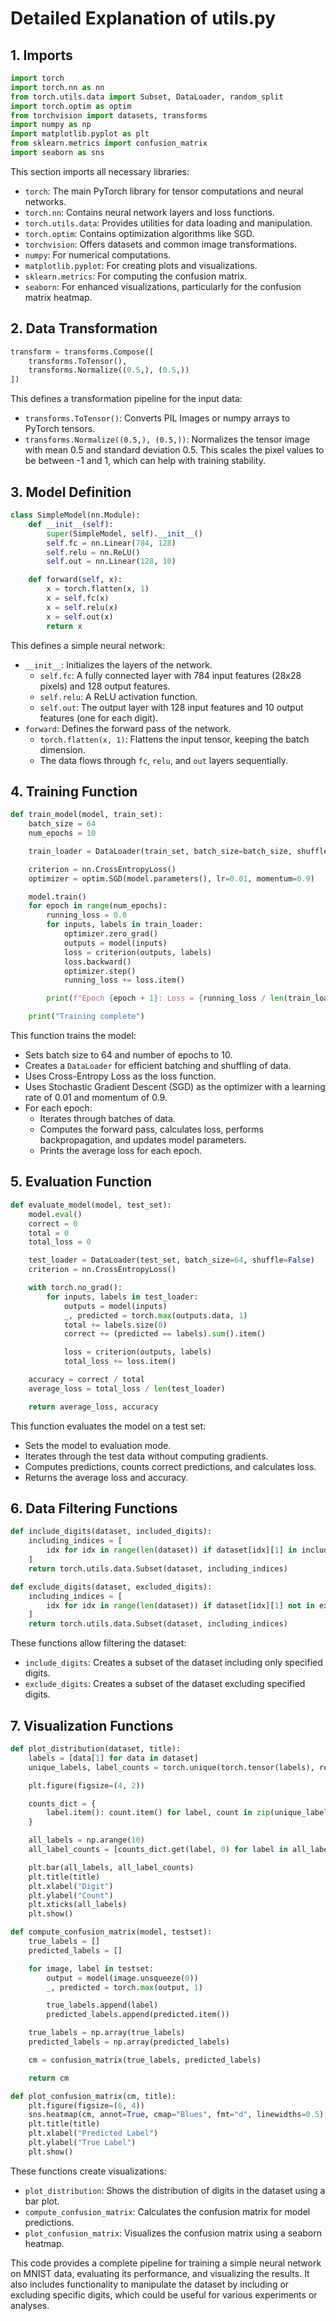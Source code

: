 # Detailed Explanation of utils.py

## 1. Imports

```python
import torch
import torch.nn as nn
from torch.utils.data import Subset, DataLoader, random_split
import torch.optim as optim
from torchvision import datasets, transforms
import numpy as np
import matplotlib.pyplot as plt
from sklearn.metrics import confusion_matrix
import seaborn as sns
```

This section imports all necessary libraries:
- `torch`: The main PyTorch library for tensor computations and neural networks.
- `torch.nn`: Contains neural network layers and loss functions.
- `torch.utils.data`: Provides utilities for data loading and manipulation.
- `torch.optim`: Contains optimization algorithms like SGD.
- `torchvision`: Offers datasets and common image transformations.
- `numpy`: For numerical computations.
- `matplotlib.pyplot`: For creating plots and visualizations.
- `sklearn.metrics`: For computing the confusion matrix.
- `seaborn`: For enhanced visualizations, particularly for the confusion matrix heatmap.

## 2. Data Transformation

```python
transform = transforms.Compose([
    transforms.ToTensor(),
    transforms.Normalize((0.5,), (0.5,))
])
```

This defines a transformation pipeline for the input data:
- `transforms.ToTensor()`: Converts PIL Images or numpy arrays to PyTorch tensors.
- `transforms.Normalize((0.5,), (0.5,))`: Normalizes the tensor image with mean 0.5 and standard deviation 0.5. This scales the pixel values to be between -1 and 1, which can help with training stability.

## 3. Model Definition

```python
class SimpleModel(nn.Module):
    def __init__(self):
        super(SimpleModel, self).__init__()
        self.fc = nn.Linear(784, 128)
        self.relu = nn.ReLU()
        self.out = nn.Linear(128, 10)

    def forward(self, x):
        x = torch.flatten(x, 1)
        x = self.fc(x)
        x = self.relu(x)
        x = self.out(x)
        return x
```

This defines a simple neural network:
- `__init__`: Initializes the layers of the network.
  - `self.fc`: A fully connected layer with 784 input features (28x28 pixels) and 128 output features.
  - `self.relu`: A ReLU activation function.
  - `self.out`: The output layer with 128 input features and 10 output features (one for each digit).
- `forward`: Defines the forward pass of the network.
  - `torch.flatten(x, 1)`: Flattens the input tensor, keeping the batch dimension.
  - The data flows through `fc`, `relu`, and `out` layers sequentially.

## 4. Training Function

```python
def train_model(model, train_set):
    batch_size = 64
    num_epochs = 10

    train_loader = DataLoader(train_set, batch_size=batch_size, shuffle=True)

    criterion = nn.CrossEntropyLoss()
    optimizer = optim.SGD(model.parameters(), lr=0.01, momentum=0.9)

    model.train()
    for epoch in range(num_epochs):
        running_loss = 0.0
        for inputs, labels in train_loader:
            optimizer.zero_grad()
            outputs = model(inputs)
            loss = criterion(outputs, labels)
            loss.backward()
            optimizer.step()
            running_loss += loss.item()

        print(f"Epoch {epoch + 1}: Loss = {running_loss / len(train_loader)}")

    print("Training complete")
```

This function trains the model:
- Sets batch size to 64 and number of epochs to 10.
- Creates a `DataLoader` for efficient batching and shuffling of data.
- Uses Cross-Entropy Loss as the loss function.
- Uses Stochastic Gradient Descent (SGD) as the optimizer with a learning rate of 0.01 and momentum of 0.9.
- For each epoch:
  - Iterates through batches of data.
  - Computes the forward pass, calculates loss, performs backpropagation, and updates model parameters.
  - Prints the average loss for each epoch.

## 5. Evaluation Function

```python
def evaluate_model(model, test_set):
    model.eval()
    correct = 0
    total = 0
    total_loss = 0

    test_loader = DataLoader(test_set, batch_size=64, shuffle=False)
    criterion = nn.CrossEntropyLoss()

    with torch.no_grad():
        for inputs, labels in test_loader:
            outputs = model(inputs)
            _, predicted = torch.max(outputs.data, 1)
            total += labels.size(0)
            correct += (predicted == labels).sum().item()

            loss = criterion(outputs, labels)
            total_loss += loss.item()

    accuracy = correct / total
    average_loss = total_loss / len(test_loader)

    return average_loss, accuracy
```

This function evaluates the model on a test set:
- Sets the model to evaluation mode.
- Iterates through the test data without computing gradients.
- Computes predictions, counts correct predictions, and calculates loss.
- Returns the average loss and accuracy.

## 6. Data Filtering Functions

```python
def include_digits(dataset, included_digits):
    including_indices = [
        idx for idx in range(len(dataset)) if dataset[idx][1] in included_digits
    ]
    return torch.utils.data.Subset(dataset, including_indices)

def exclude_digits(dataset, excluded_digits):
    including_indices = [
        idx for idx in range(len(dataset)) if dataset[idx][1] not in excluded_digits
    ]
    return torch.utils.data.Subset(dataset, including_indices)
```

These functions allow filtering the dataset:
- `include_digits`: Creates a subset of the dataset including only specified digits.
- `exclude_digits`: Creates a subset of the dataset excluding specified digits.

## 7. Visualization Functions

```python
def plot_distribution(dataset, title):
    labels = [data[1] for data in dataset]
    unique_labels, label_counts = torch.unique(torch.tensor(labels), return_counts=True)

    plt.figure(figsize=(4, 2))

    counts_dict = {
        label.item(): count.item() for label, count in zip(unique_labels, label_counts)
    }

    all_labels = np.arange(10)
    all_label_counts = [counts_dict.get(label, 0) for label in all_labels]

    plt.bar(all_labels, all_label_counts)
    plt.title(title)
    plt.xlabel("Digit")
    plt.ylabel("Count")
    plt.xticks(all_labels)
    plt.show()

def compute_confusion_matrix(model, testset):
    true_labels = []
    predicted_labels = []

    for image, label in testset:
        output = model(image.unsqueeze(0))
        _, predicted = torch.max(output, 1)

        true_labels.append(label)
        predicted_labels.append(predicted.item())

    true_labels = np.array(true_labels)
    predicted_labels = np.array(predicted_labels)

    cm = confusion_matrix(true_labels, predicted_labels)

    return cm

def plot_confusion_matrix(cm, title):
    plt.figure(figsize=(6, 4))
    sns.heatmap(cm, annot=True, cmap="Blues", fmt="d", linewidths=0.5)
    plt.title(title)
    plt.xlabel("Predicted Label")
    plt.ylabel("True Label")
    plt.show()
```

These functions create visualizations:
- `plot_distribution`: Shows the distribution of digits in the dataset using a bar plot.
- `compute_confusion_matrix`: Calculates the confusion matrix for model predictions.
- `plot_confusion_matrix`: Visualizes the confusion matrix using a seaborn heatmap.

This code provides a complete pipeline for training a simple neural network on MNIST data, evaluating its performance, and visualizing the results. It also includes functionality to manipulate the dataset by including or excluding specific digits, which could be useful for various experiments or analyses.
